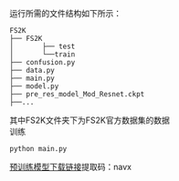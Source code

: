 运行所需的文件结构如下所示：
```
FS2K
├── FS2K
│       ├── test
│       └──train
├── confusion.py
├── data.py
├── main.py
├── model.py 
├── pre_res_model_Mod_Resnet.ckpt
├──...
```
其中FS2K文件夹下为FS2K官方数据集的数据</br>
训练
```
python main.py
```
[预训练模型下载链接](https://pan.baidu.com/s/1ck2Qp49iWPkA7vft7n-ajg)提取码：navx



